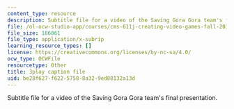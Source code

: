 ```yaml
---
content_type: resource
description: Subtitle file for a video of the Saving Gora Gora team's final presentation.
file: /ol-ocw-studio-app/courses/cms-611j-creating-video-games-fall-2014/be28f627f62257588a329ed88132a13d_sKolTx6sxUo.vtt
file_size: 186061
file_type: application/x-subrip
learning_resource_types: []
license: https://creativecommons.org/licenses/by-nc-sa/4.0/
ocw_type: OCWFile
resourcetype: Other
title: 3play caption file
uid: be28f627-f622-5758-8a32-9ed88132a13d
---
```

Subtitle file for a video of the Saving Gora Gora team's final presentation.